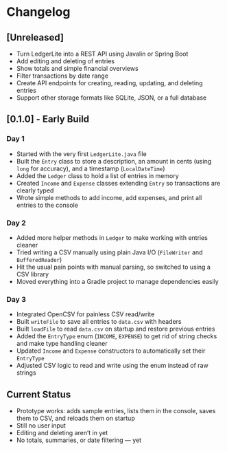 # Changelog

## [Unreleased]
- Turn LedgerLite into a REST API using Javalin or Spring Boot
- Add editing and deleting of entries
- Show totals and simple financial overviews
- Filter transactions by date range
- Create API endpoints for creating, reading, updating, and deleting entries
- Support other storage formats like SQLite, JSON, or a full database

## [0.1.0] - Early Build

### Day 1
- Started with the very first `LedgerLite.java` file  
- Built the `Entry` class to store a description, an amount in cents (using `long` for accuracy), and a timestamp (`LocalDateTime`)  
- Added the `Ledger` class to hold a list of entries in memory  
- Created `Income` and `Expense` classes extending `Entry` so transactions are clearly typed  
- Wrote simple methods to add income, add expenses, and print all entries to the console  

### Day 2
- Added more helper methods in `Ledger` to make working with entries cleaner  
- Tried writing a CSV manually using plain Java I/O (`FileWriter` and `BufferedReader`)  
- Hit the usual pain points with manual parsing, so switched to using a CSV library  
- Moved everything into a Gradle project to manage dependencies easily  

### Day 3
- Integrated OpenCSV for painless CSV read/write  
- Built `writeFile` to save all entries to `data.csv` with headers  
- Built `loadFile` to read `data.csv` on startup and restore previous entries  
- Added the `EntryType` enum (`INCOME`, `EXPENSE`) to get rid of string checks and make type handling cleaner  
- Updated `Income` and `Expense` constructors to automatically set their `EntryType`  
- Adjusted CSV logic to read and write using the enum instead of raw strings  

## Current Status
- Prototype works: adds sample entries, lists them in the console, saves them to CSV, and reloads them on startup  
- Still no user input  
- Editing and deleting aren’t in yet  
- No totals, summaries, or date filtering — yet